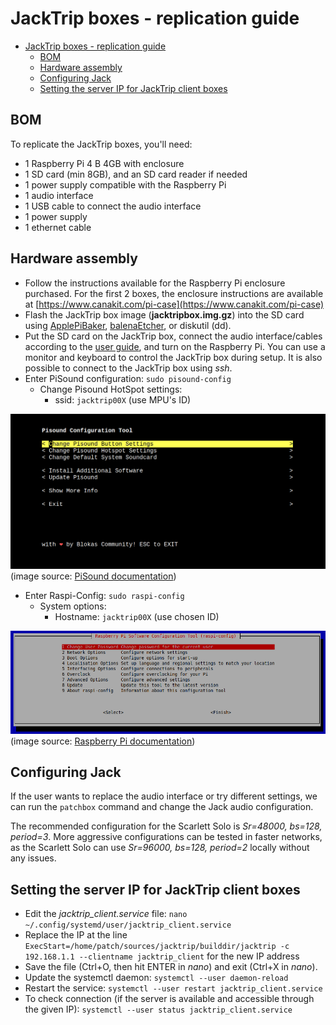 # JackTrip boxes - replication guide

- [JackTrip boxes - replication guide](#jacktrip-boxes---replication-guide)
  - [BOM](#bom)
  - [Hardware assembly](#hardware-assembly)
  - [Configuring Jack](#configuring-jack)
  - [Setting the server IP for JackTrip client boxes](#setting-the-server-ip-for-jacktrip-client-boxes)

## BOM

To replicate the JackTrip boxes, you'll need:

- 1 Raspberry Pi 4 B 4GB with enclosure
- 1 SD card (min 8GB), and an SD card reader if needed
- 1 power supply compatible with the Raspberry Pi
- 1 audio interface
- 1 USB cable to connect the audio interface
- 1 power supply
- 1 ethernet cable

## Hardware assembly

- Follow the instructions available for the Raspberry Pi enclosure purchased. For the first 2 boxes, the enclosure instructions are available at [https://www.canakit.com/pi-case](https://www.canakit.com/pi-case)
- Flash the JackTrip box image (**jacktripbox.img.gz**) into the SD card using [ApplePiBaker](https://www.tweaking4all.com/hardware/raspberry-pi/applepi-baker-v2/), [balenaEtcher](https://www.balena.io/etcher/), or diskutil (dd).
- Put the SD card on the JackTrip box, connect the audio interface/cables according to the [user guide](jacktrip_box_user_guide.md), and turn on the Raspberry Pi. You can use a monitor and keyboard to control the JackTrip box during setup. It is also possible to connect to the JackTrip box using *ssh*.
- Enter PiSound configuration: `sudo pisound-config`
  - Change Pisound HotSpot settings:
    - ssid: `jacktrip00X` (use MPU's ID)

![pisound-config](pics/pisound-config.png)
(image source: [PiSound documentation](https://blokas.io/pisound/docs/pisound-config/))

- Enter Raspi-Config: `sudo raspi-config`
  - System options:
    - Hostname: `jacktrip00X` (use chosen ID)

![raspi-config](pics/raspi-config.png)
(image source: [Raspberry Pi documentation](https://www.raspberrypi.com/documentation/computers/configuration.html#raspi-config))

## Configuring Jack

If the user wants to replace the audio interface or try different settings, we can run the `patchbox` command and change the Jack audio configuration.

The recommended configuration for the Scarlett Solo is *Sr=48000, bs=128, period=3*. More aggressive configurations can be tested in faster networks, as the Scarlett Solo can use *Sr=96000, bs=128, period=2* locally without any issues.

## Setting the server IP for JackTrip client boxes

- Edit the *jacktrip_client.service* file: `nano ~/.config/systemd/user/jacktrip_client.service`
- Replace the IP at the line `ExecStart=/home/patch/sources/jacktrip/builddir/jacktrip -c 192.168.1.1 --clientname jacktrip_client` for the new IP address
- Save the file (Ctrl+O, then hit ENTER in *nano*) and exit (Ctrl+X in *nano*).
- Update the systemctl daemon: `systemctl --user daemon-reload`
- Restart the service: `systemctl --user restart jacktrip_client.service`
- To check connection (if the server is available and accessible through the given IP): `systemctl --user status jacktrip_client.service`
